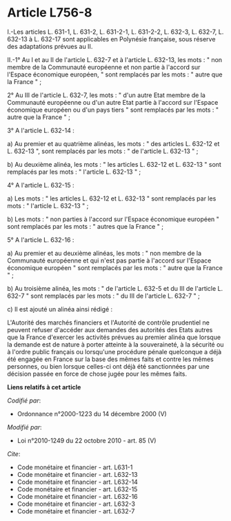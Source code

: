 # Article L756-8

I.-Les articles L. 631-1, L. 631-2, L. 631-2-1, L. 631-2-2, L. 632-3, L. 632-7, L. 632-13 à L. 632-17 sont applicables en
Polynésie française, sous réserve des adaptations prévues au II. 

II.-1° Au I et au II de l'article L. 632-7 et à l'article L. 632-13, les mots : " non membre de la Communauté européenne et
non partie à l'accord sur l'Espace économique européen, " sont remplacés par les mots : " autre que la France " ; 

2° Au III de l'article L. 632-7, les mots : " d'un autre Etat membre de la Communauté européenne ou d'un autre Etat partie à
l'accord sur l'Espace économique européen ou d'un pays tiers " sont remplacés par les mots : " autre que la France " ; 

3° A l'article L. 632-14 : 

a) Au premier et au quatrième alinéas, les mots : " des articles L. 632-12 et L. 632-13 ", sont remplacés par les mots : " de
l'article L. 632-13 " ; 

b) Au deuxième alinéa, les mots : " les articles L. 632-12 et L. 632-13 " sont remplacés par les mots : " l'article L. 632-13
" ; 

4° A l'article L. 632-15 : 

a) Les mots : " les articles L. 632-12 et L. 632-13 " sont remplacés par les mots : " l'article L. 632-13 " ; 

b) Les mots : " non parties à l'accord sur l'Espace économique européen " sont remplacés par les mots : " autres que la
France " ; 

5° A l'article L. 632-16 : 

a) Au premier et au deuxième alinéas, les mots : " non membre de la Communauté européenne et qui n'est pas partie à l'accord
sur l'Espace économique européen " sont remplacés par les mots : " autre que la France " ; 

b) Au troisième alinéa, les mots : " de l'article L. 632-5 et du III de l'article L. 632-7 " sont remplacés par les mots : "
du III de l'article L. 632-7 " ; 

c) Il est ajouté un alinéa ainsi rédigé : 

L'Autorité des marchés financiers et l'Autorité de contrôle prudentiel ne peuvent refuser d'accéder aux demandes des
autorités des Etats autres que la France d'exercer les activités prévues au premier alinéa que lorsque la demande est de
nature à porter atteinte à la souveraineté, à la sécurité ou à l'ordre public français ou lorsqu'une procédure pénale
quelconque a déjà été engagée en France sur la base des mêmes faits et contre les mêmes personnes, ou bien lorsque celles-ci
ont déjà été sanctionnées par une décision passée en force de chose jugée pour les mêmes faits.

**Liens relatifs à cet article**

_Codifié par_:

  - Ordonnance n°2000-1223 du 14 décembre 2000 (V)

_Modifié par_:

  - Loi n°2010-1249 du 22 octobre 2010 - art. 85 (V)

_Cite_:

  - Code monétaire et financier - art. L631-1
  - Code monétaire et financier - art. L632-13
  - Code monétaire et financier - art. L632-14
  - Code monétaire et financier - art. L632-15
  - Code monétaire et financier - art. L632-16
  - Code monétaire et financier - art. L632-3
  - Code monétaire et financier - art. L632-7

